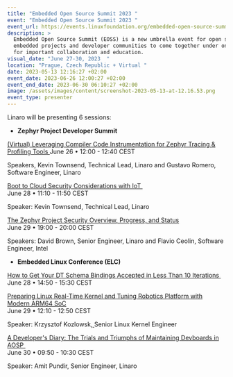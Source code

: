 ```yaml
---
title: "Embedded Open Source Summit 2023 "
event: "Embedded Open Source Summit 2023 "
event_url: https://events.linuxfoundation.org/embedded-open-source-summit/
description: >
  Embedded Open Source Summit (EOSS) is a new umbrella event for open source
  embedded projects and developer communities to come together under one roof
  for important collaboration and education.
visual_date: "June 27-30, 2023  "
location: "Prague, Czech Republic + Virtual "
date: 2023-05-13 12:16:27 +02:00
event_date: 2023-06-26 12:00:27 +02:00
event_end_date: 2023-06-30 06:10:27 +02:00
image: /assets/images/content/screenshot-2023-05-13-at-12.16.53.png
event_type: presenter
---
```

Linaro will be presenting 6 sessions: 

* **Zephyr Project Developer Summit**

[(Virtual) Leveraging Compiler Code Instrumentation for Zephyr Tracing & Profiling Tools ](https://eoss2023.sched.com/event/1LecF/virtual-leveraging-compiler-code-instrumentation-for-zephyr-tracing-profiling-tools-gustavo-romero-kevin-townsend-linaro#)June 26 • 12:00 - 12:40 CEST

Speakers, Kevin Townsend, Technical Lead, Linaro and Gustavo Romero, Software Engineer, Linaro

[Boot to Cloud Security Considerations with IoT ](https://eoss2023.sched.com/event/1LcN5/boot-to-cloud-security-considerations-with-iot-kevin-townsend-linaro?iframe=yes&w=100%&sidebar=yes&bg=no#)\
June 28 • 11:10 - 11:50 CEST

Speaker: Kevin Townsend, Technical Lead, Linaro

[The Zephyr Project Security Overview, Progress, and Status](https://eoss2023.sched.com/event/1LcQ8/the-zephyr-project-security-overview-progress-and-status-david-brown-linaro-flavio-ceolin-intel#)\
June 29 • 19:00 - 20:00 CEST

Speakers: David Brown, [](https://drive.google.com/file/d/1Q3ZJy4UiMpTX-Jq2PB5_HZLUf8bo5d4x/view?usp=sharing)Senior Engineer, Linaro and Flavio Ceolin, Software Engineer, Intel

* **Embedded Linux Conference (ELC)**

[How to Get Your DT Schema Bindings Accepted in Less Than 10 Iterations ](https://eoss2023.sched.com/event/1LcNo/how-to-get-your-dt-schema-bindings-accepted-in-less-than-10-iterations-krzysztof-kozlowski-linaro#)\
June 28 • 14:50 - 15:30 CEST

[Preparing Linux Real-Time Kernel and Tuning Robotics Platform with Modern ARM64 SoC](https://eoss2023.sched.com/event/1LcOp/preparing-linux-real-time-kernel-and-tuning-robotics-platform-with-modern-arm64-soc-krzysztof-kozlowski-linaro#)\
June 29 • 12:10 - 12:50 CEST

Speaker: Krzysztof Kozlowsk,[ ](https://drive.google.com/file/d/18Eb56Fs4ekLYLie_dpSYIf91D2JuJyQ7/view?usp=share_link)Senior Linux Kernel Engineer

[A Developer's Diary: The Trials and Triumphs of Maintaining Devboards in AOSP ](https://eoss2023.sched.com/event/1LcQK/a-developers-diary-the-trials-and-triumphs-of-maintaining-devboards-in-aosp-amit-pundir-linaro#)\
June 30 • 09:50 - 10:30 CEST

Speaker: Amit Pundir, Senior Engineer, Linaro